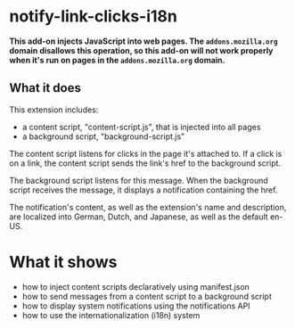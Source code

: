 # notify-link-clicks-i18n

**This add-on injects JavaScript into web pages. The `addons.mozilla.org` domain disallows this operation, so this add-on will not work properly when it's run on pages in the `addons.mozilla.org` domain.**

## What it does

This extension includes:

* a content script, "content-script.js", that is injected into all pages
* a background script, "background-script.js"

The content script listens for clicks in the page it's attached to.
If a click is on a link, the content script sends the link's href
to the background script.

The background script listens for this message. When the background script
receives the message, it displays a notification containing the href.

The notification's content, as well as the extension's name and description, are
localized into German, Dutch, and Japanese, as well as the default en-US.

# What it shows

* how to inject content scripts declaratively using manifest.json
* how to send messages from a content script to a background script
* how to display system notifications using the notifications API
* how to use the internationalization (i18n) system
